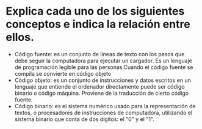 # Explica cada uno de los siguientes conceptos e indica la relación entre ellos.
- Código fuente: es un conjunto de líneas de texto con los pasos que debe seguir la computadora para ejecutar un cargador. Es un lenguaje de programación legible para las personas.Cuando el código fuente se compila se convierte en código objeto
- Código objeto: es un conjunto de instrucciones y datos escritos en un lenguaje que entiende el ordenador directamente puede ser código binario o código máquina. Proviene de la traducción de cierto código fuente.
- Código binario: es el sistema numérico usado para la representación de textos, o procesadores de instrucciones de computadora, utilizando el sistema binario que conta de dos dígitos: el "0" y el "1".
